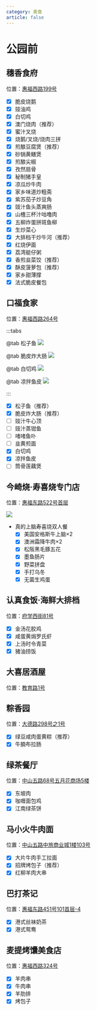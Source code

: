 ```yaml
---
category: 美食
article: false
---
```


# 公园前

## 穗香食府

<span class="icon iconfont icon-locate"></span> 位置：<a href="https://ditu.amap.com/place/B00140UBQ1" target="_blank">惠福西路199号</a>

- [x] 脆皮烧鹅
- [x] 豉油鸡
- [x] 白切鸡
- [x] 澳门烧肉（推荐）
- [x] 蜜汁叉烧
- [x] 烧鹅/叉烧/烧肉三拼
- [x] 煎酿豆腐煲（推荐）
- [x] 砂锅黄鳝煲
- [x] 煎酿尖椒
- [x] 孜然扇骨
- [x] 秘制猪手皇
- [x] 凉瓜炒牛肉
- [x] 家乡味道炒粗斋
- [x] 紫苏茄子炒豆角
- [x] 豉汁鱼头蒸爽肠
- [x] 山楂三杯汁咕噜肉
- [x] 五柳炸蛋拼斑鱼柳
- [x] 生炒菜心
- [x] 大排档干炒牛河（推荐）
- [x] 红烧伊面
- [x] 荔湾艇仔粥
- [x] 香煎韭菜饺（推荐）
- [x] 酥皮菠萝包（推荐）
- [x] 家乡甜薄撑
- [x] 法式脆皮餐包

## 口福食家

<span class="icon iconfont icon-locate"></span> 位置：<a href="https://ditu.amap.com/place/B001402D72s" target="_blank">惠福西路264号</a>

:::tabs

@tab 松子鱼
![](https://img.sherry4869.com/blog/life/food/guangzhou/yx/gyq/kfsj/img.jpg)

@tab 脆皮炸大肠
![](https://img.sherry4869.com/blog/life/food/guangzhou/yx/gyq/kfsj/img_2.jpg)

@tab 白切鸡
![](https://img.sherry4869.com/blog/life/food/guangzhou/yx/gyq/kfsj/img_4.jpg)

@tab 凉拌鱼皮
![](https://img.sherry4869.com/blog/life/food/guangzhou/yx/gyq/kfsj/img_3.jpg)

:::

- [x] 松子鱼（推荐）
- [x] 脆皮炸大肠（推荐）
- [ ] 豉汁牛心顶
- [ ] 豉汁蒸钳鱼
- [ ] 啫啫鱼卟
- [ ] 韭黄煎面
- [x] 白切鸡
- [x] 凉拌鱼皮
- [ ] 筒骨莲藕煲

## 今崎烧·寿喜烧专门店

<span class="icon iconfont icon-locate"></span> 位置：<a href="https://ditu.amap.com/place/B0H2H1K16K" target="_blank">惠福东路522号首层</a>

![](https://img.sherry4869.com/blog/life/food/guangzhou/yx/gyq/jqs/img.jpg)

- 真的上脑寿喜烧双人餐
  - [x] 美国安格斯牛上脑×2
  - [x] 澳洲霜降牛肉×2
  - [x] 松阪黑毛豚五花
  - [x] 墨鱼肠片
  - [x] 野菜拼盘
  - [x] 手打乌冬
  - [x] 无菌生鸡蛋

## 认真食饭·海鲜大排档

<span class="icon iconfont icon-locate"></span> 位置：<a href="https://ditu.amap.com/place/B0J147XFET" target="_blank">府学西街81号</a>

- [x] 金汤花胶鸡
- [x] 咸蛋黄焗罗氏虾
- [x] 上汤时令青菜
- [x] 猪油捞饭

## 大喜居酒屋

<span class="icon iconfont icon-locate"></span> 位置：<a href="https://ditu.amap.com/place/B0FFIIKP20" target="_blank">教育路1号</a>

## 粽香园

<span class="icon iconfont icon-locate"></span> 位置：<a href="https://ditu.amap.com/place/B0FFHFHFI6" target="_blank">大德路298号之1号</a>

- [x] 绿豆咸肉蛋黄粽（推荐）
- [x] 牛腩布拉肠

## 绿茶餐厅

<span class="icon iconfont icon-locate"></span> 位置：<a href="https://ditu.amap.com/place/B001402D72" target="_blank">中山五路68号五月花商场5楼</a>

- [x] 东坡肉
- [x] 咖喱面包鸡
- [x] 江南绿茶饼

## 马小火牛肉面

<span class="icon iconfont icon-locate"></span> 位置：<a href="https://ditu.amap.com/place/B0IU5R4JEM" target="_blank">中山五路中旅商业城1楼103号</a>

- [x] 大片牛肉手工拉面
- [x] 招牌烤包子（推荐）
- [x] 红柳羊肉大串

## 巴打茶记

<span class="icon iconfont icon-locate"></span> 位置：<a href="https://ditu.amap.com/place/B0JDY7YWYO" target="_blank">惠福东路451号101首层-4</a>

- [x] 港式丝袜奶茶
- [x] 港式鸳鸯

## 麦提烤馕美食店

<span class="icon iconfont icon-locate"></span> 位置：<a href="https://ditu.amap.com/place/B0JGU1KSGV" target="_blank">惠福西路324号</a>

- [x] 羊肉串
- [x] 牛肉串
- [x] 羊肋排
- [x] 烤包子